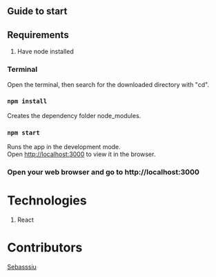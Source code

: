 ## Guide to start

## Requirements
1. Have node installed

### Terminal

Open the terminal, then search for the downloaded directory with "cd".

### `npm install`
Creates the dependency folder node_modules.

### `npm start`

Runs the app in the development mode.\
Open [http://localhost:3000](http://localhost:3000) to view it in the browser.

### Open your web browser and go to http://localhost:3000

# Technologies
1. React

# Contributors
<a href="https://github.com/Sebasssiu">Sebasssiu</a>


